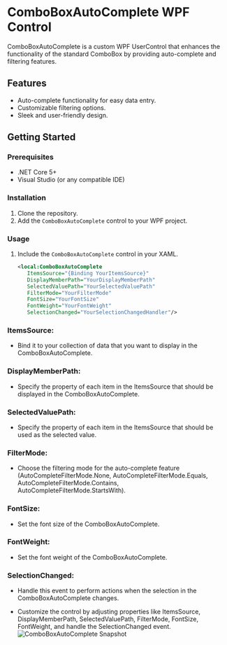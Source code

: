 # ComboBoxAutoComplete WPF Control

ComboBoxAutoComplete is a custom WPF UserControl that enhances the functionality of the standard ComboBox by providing auto-complete and filtering features.

## Features
- Auto-complete functionality for easy data entry.
- Customizable filtering options.
- Sleek and user-friendly design.

## Getting Started

### Prerequisites
- .NET Core 5+
- Visual Studio (or any compatible IDE)

### Installation
1. Clone the repository.
2. Add the `ComboBoxAutoComplete` control to your WPF project.

### Usage
1. Include the `ComboBoxAutoComplete` control in your XAML.
   ```xml
   <local:ComboBoxAutoComplete
      ItemsSource="{Binding YourItemsSource}"
      DisplayMemberPath="YourDisplayMemberPath"
      SelectedValuePath="YourSelectedValuePath"
      FilterMode="YourFilterMode"
      FontSize="YourFontSize"
      FontWeight="YourFontWeight"
      SelectionChanged="YourSelectionChangedHandler"/>


### ItemsSource: 
- Bind it to your collection of data that you want to display in the ComboBoxAutoComplete.

### DisplayMemberPath: 
- Specify the property of each item in the ItemsSource that should be displayed in the ComboBoxAutoComplete.

### SelectedValuePath: 
- Specify the property of each item in the ItemsSource that should be used as the selected value.

### FilterMode: 
- Choose the filtering mode for the auto-complete feature (AutoCompleteFilterMode.None, AutoCompleteFilterMode.Equals, AutoCompleteFilterMode.Contains, AutoCompleteFilterMode.StartsWith).

### FontSize: 
- Set the font size of the ComboBoxAutoComplete.

### FontWeight: 
- Set the font weight of the ComboBoxAutoComplete.

### SelectionChanged: 
- Handle this event to perform actions when the selection in the ComboBoxAutoComplete changes.

- Customize the control by adjusting properties like ItemsSource, DisplayMemberPath, SelectedValuePath, FilterMode, FontSize, FontWeight, and handle the SelectionChanged event.
![ComboBoxAutoComplete Snapshot](snapshots/1.png)

